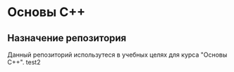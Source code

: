 # Основы С++

## Назначение репозитория

Данный репозиторий использутеся в учебных целях для курса "Основы С++".
test2